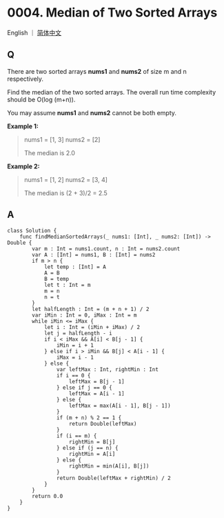 # 0004. Median of Two Sorted Arrays

English ｜ [简体中文](./README-zh_CN.md)



## Q

There are two sorted arrays **nums1** and **nums2** of size m and n respectively.

Find the median of the two sorted arrays. The overall run time complexity should be O(log (m+n)).

You may assume **nums1** and **nums2** cannot be both empty.

**Example 1:**

 >nums1 = [1, 3]
 >nums2 = [2]
 >
 >The median is 2.0

**Example 2:**

>nums1 = [1, 2]
>nums2 = [3, 4]
>
>The median is (2 + 3)/2 = 2.5



## A

```
class Solution {
    func findMedianSortedArrays(_ nums1: [Int], _ nums2: [Int]) -> Double {
        var m : Int = nums1.count, n : Int = nums2.count
        var A : [Int] = nums1, B : [Int] = nums2
        if m > n {
            let temp : [Int] = A
            A = B
            B = temp
            let t : Int = m
            m = n
            n = t
        }
        let halfLength : Int = (m + n + 1) / 2
        var iMin : Int = 0, iMax : Int = m
        while iMin <= iMax {
            let i : Int = (iMin + iMax) / 2
            let j = halfLength - i
            if i < iMax && A[i] < B[j - 1] {
                iMin = i + 1
            } else if i > iMin && B[j] < A[i - 1] {
                iMax = i - 1
            } else {
                var leftMax : Int, rightMin : Int
                if i == 0 {
                    leftMax = B[j - 1]
                } else if j == 0 {
                    leftMax = A[i - 1]
                } else {
                    leftMax = max(A[i - 1], B[j - 1])
                }
                if (m + n) % 2 == 1 {
                    return Double(leftMax)
                }
                if (i == m) {
                    rightMin = B[j]
                } else if (j == n) {
                    rightMin = A[i]
                } else {
                    rightMin = min(A[i], B[j])
                }
                return Double(leftMax + rightMin) / 2
            }
        }
        return 0.0
    }
}
```
